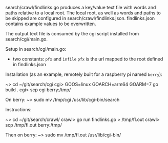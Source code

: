 search/crawl/findlinks.go produces a key/value text file with words and paths relative to a local root.
The local root, as well as words and paths to be skipped are configured in search/crawl/findlinks.json.
findlinks.json contains example values to be overwritten.

The output text file is consumed by the cgi script installed from search/cgi/main.go.

Setup in search/cgi/main.go:

- two constants: `pfx` and `infile`
  `pfx` is the url mapped to the root defined in findlinks.json

Installation (as an example, remotely built for a raspberry pi named `berry`):

~> cd ~/git/search/cgi
cgi> GOOS=linux GOARCH=arm64 GOARM=7 go build .
cgi> scp cgi berry:/tmp/

On berry:
~> sudo mv /tmp/cgi /usr/lib/cgi-bin/search

Instructions:

~> cd ~/git/search/crawl/
crawl> go run findlinks.go > /tmp/fl.out
crawl> scp /tmp/fl.out berry:/tmp/

Then on berry:
~> sudo mv /tmp/fl.out /usr/lib/cgi-bin/
